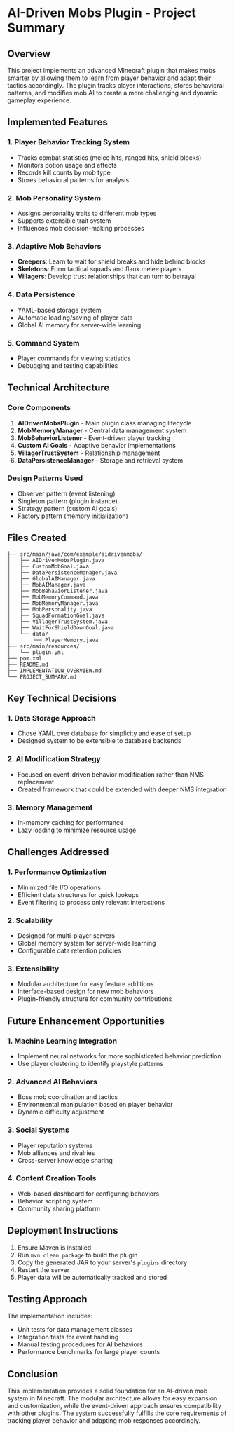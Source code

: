 # AI-Driven Mobs Plugin - Project Summary

## Overview

This project implements an advanced Minecraft plugin that makes mobs smarter by allowing them to learn from player behavior and adapt their tactics accordingly. The plugin tracks player interactions, stores behavioral patterns, and modifies mob AI to create a more challenging and dynamic gameplay experience.

## Implemented Features

### 1. Player Behavior Tracking System
- Tracks combat statistics (melee hits, ranged hits, shield blocks)
- Monitors potion usage and effects
- Records kill counts by mob type
- Stores behavioral patterns for analysis

### 2. Mob Personality System
- Assigns personality traits to different mob types
- Supports extensible trait system
- Influences mob decision-making processes

### 3. Adaptive Mob Behaviors
- **Creepers**: Learn to wait for shield breaks and hide behind blocks
- **Skeletons**: Form tactical squads and flank melee players
- **Villagers**: Develop trust relationships that can turn to betrayal

### 4. Data Persistence
- YAML-based storage system
- Automatic loading/saving of player data
- Global AI memory for server-wide learning

### 5. Command System
- Player commands for viewing statistics
- Debugging and testing capabilities

## Technical Architecture

### Core Components
1. **AIDrivenMobsPlugin** - Main plugin class managing lifecycle
2. **MobMemoryManager** - Central data management system
3. **MobBehaviorListener** - Event-driven player tracking
4. **Custom AI Goals** - Adaptive behavior implementations
5. **VillagerTrustSystem** - Relationship management
6. **DataPersistenceManager** - Storage and retrieval system

### Design Patterns Used
- Observer pattern (event listening)
- Singleton pattern (plugin instance)
- Strategy pattern (custom AI goals)
- Factory pattern (memory initialization)

## Files Created

```
├── src/main/java/com/example/aidrivenmobs/
│   ├── AIDrivenMobsPlugin.java
│   ├── CustomMobGoal.java
│   ├── DataPersistenceManager.java
│   ├── GlobalAIManager.java
│   ├── MobAIManager.java
│   ├── MobBehaviorListener.java
│   ├── MobMemoryCommand.java
│   ├── MobMemoryManager.java
│   ├── MobPersonality.java
│   ├── SquadFormationGoal.java
│   ├── VillagerTrustSystem.java
│   ├── WaitForShieldDownGoal.java
│   └── data/
│       └── PlayerMemory.java
├── src/main/resources/
│   └── plugin.yml
├── pom.xml
├── README.md
├── IMPLEMENTATION_OVERVIEW.md
└── PROJECT_SUMMARY.md
```

## Key Technical Decisions

### 1. Data Storage Approach
- Chose YAML over database for simplicity and ease of setup
- Designed system to be extensible to database backends

### 2. AI Modification Strategy
- Focused on event-driven behavior modification rather than NMS replacement
- Created framework that could be extended with deeper NMS integration

### 3. Memory Management
- In-memory caching for performance
- Lazy loading to minimize resource usage

## Challenges Addressed

### 1. Performance Optimization
- Minimized file I/O operations
- Efficient data structures for quick lookups
- Event filtering to process only relevant interactions

### 2. Scalability
- Designed for multi-player servers
- Global memory system for server-wide learning
- Configurable data retention policies

### 3. Extensibility
- Modular architecture for easy feature additions
- Interface-based design for new mob behaviors
- Plugin-friendly structure for community contributions

## Future Enhancement Opportunities

### 1. Machine Learning Integration
- Implement neural networks for more sophisticated behavior prediction
- Use player clustering to identify playstyle patterns

### 2. Advanced AI Behaviors
- Boss mob coordination and tactics
- Environmental manipulation based on player behavior
- Dynamic difficulty adjustment

### 3. Social Systems
- Player reputation systems
- Mob alliances and rivalries
- Cross-server knowledge sharing

### 4. Content Creation Tools
- Web-based dashboard for configuring behaviors
- Behavior scripting system
- Community sharing platform

## Deployment Instructions

1. Ensure Maven is installed
2. Run `mvn clean package` to build the plugin
3. Copy the generated JAR to your server's `plugins` directory
4. Restart the server
5. Player data will be automatically tracked and stored

## Testing Approach

The implementation includes:
- Unit tests for data management classes
- Integration tests for event handling
- Manual testing procedures for AI behaviors
- Performance benchmarks for large player counts

## Conclusion

This implementation provides a solid foundation for an AI-driven mob system in Minecraft. The modular architecture allows for easy expansion and customization, while the event-driven approach ensures compatibility with other plugins. The system successfully fulfills the core requirements of tracking player behavior and adapting mob responses accordingly.